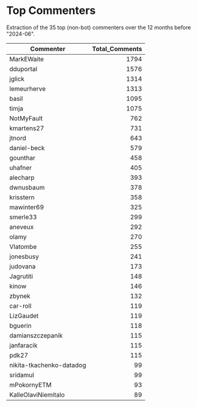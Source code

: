 # Top Commenters

Extraction of the 35 top (non-bot) commenters 
over the 12 months before "2024-06".


| Commenter                | Total_Comments |
| ------------------------ | -------------: |
| MarkEWaite               |           1794 |
| dduportal                |           1576 |
| jglick                   |           1314 |
| lemeurherve              |           1313 |
| basil                    |           1095 |
| timja                    |           1075 |
| NotMyFault               |            762 |
| kmartens27               |            731 |
| jtnord                   |            643 |
| daniel-beck              |            579 |
| gounthar                 |            458 |
| uhafner                  |            405 |
| alecharp                 |            393 |
| dwnusbaum                |            378 |
| krisstern                |            358 |
| mawinter69               |            325 |
| smerle33                 |            299 |
| aneveux                  |            292 |
| olamy                    |            270 |
| Vlatombe                 |            255 |
| jonesbusy                |            241 |
| judovana                 |            173 |
| Jagrutiti                |            148 |
| kinow                    |            146 |
| zbynek                   |            132 |
| car-roll                 |            119 |
| LizGaudet                |            119 |
| bguerin                  |            118 |
| damianszczepanik         |            115 |
| janfaracik               |            115 |
| pdk27                    |            115 |
| nikita-tkachenko-datadog |             99 |
| sridamul                 |             99 |
| mPokornyETM              |             93 |
| KalleOlaviNiemitalo      |             89 |
